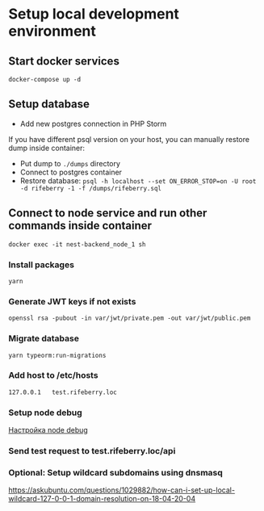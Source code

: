 # Setup local development environment

## Start docker services

```
docker-compose up -d
```

## Setup database

- Add new postgres connection in PHP Storm

If you have different psql version on your host, you can manually restore dump inside container:
- Put dump to `./dumps` directory
- Connect to postgres container
- Restore database: `psql -h localhost --set ON_ERROR_STOP=on -U root -d rifeberry -1 -f /dumps/rifeberry.sql`

## Connect to node service and run other commands inside container

```
docker exec -it nest-backend_node_1 sh
```

### Install packages

```
yarn
```

### Generate JWT keys if not exists

```
openssl rsa -pubout -in var/jwt/private.pem -out var/jwt/public.pem
```

### Migrate database

```
yarn typeorm:run-migrations
```

### Add host to /etc/hosts

```
127.0.0.1   test.rifeberry.loc    
```

### Setup node debug

[Настройка node debug](https://olivergrand.atlassian.net/wiki/spaces/BACK/pages/14319617/Node+debug)

### Send test request to test.rifeberry.loc/api

### Optional: Setup wildcard subdomains using dnsmasq

https://askubuntu.com/questions/1029882/how-can-i-set-up-local-wildcard-127-0-0-1-domain-resolution-on-18-04-20-04
